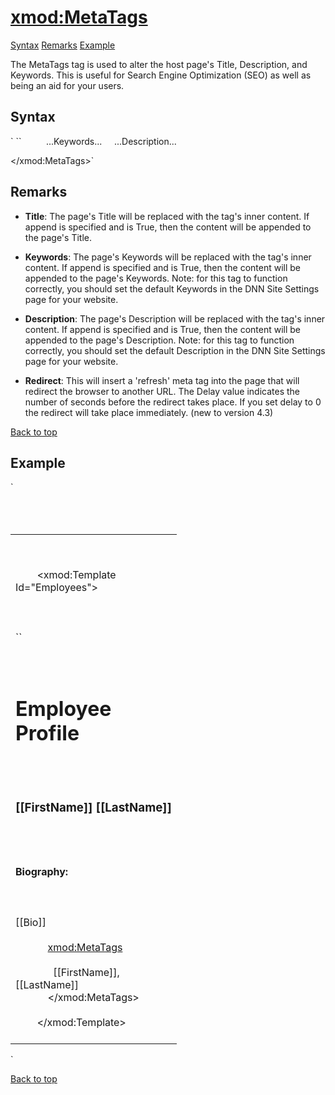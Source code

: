 # <xmod:MetaTags>

<a name="top"></a>

[Syntax](#syntax) [Remarks](#remarks) [Example](#example)

The MetaTags tag is used to alter the host page's Title, Description, and Keywords. This is useful for Search Engine Optimization (SEO) as well as being an aid for your users.

<a name="syntax"></a>

## Syntax

<div xmlns="">`<xmod:MetaTags>  
``  
    <Title Append="True|**False**">...Title Text...</Title>  
    <Keywords Append="True|**False**">...Keywords...</Keywords>  
    <Description Append="True|**False**">...Description...</Description>  
    <Redirect Delay="integer" Url="_string_" />  

</xmod:MetaTags>`</div>

<a name="remarks"></a>

## Remarks

*   **Title**: The page's Title will be replaced with the tag's inner content. If append is specified and is True, then the content will be appended to the page's Title.  

*   **Keywords**: The page's Keywords will be replaced with the tag's inner content. If append is specified and is True, then the content will be appended to the page's Keywords. Note: for this tag to function correctly, you should set the default Keywords in the DNN Site Settings page for your website.  

*   **Description**: The page's Description will be replaced with the tag's inner content. If append is specified and is True, then the content will be appended to the page's Description. Note: for this tag to function correctly, you should set the default Description in the DNN Site Settings page for your website.  

*   **Redirect**: This will insert a 'refresh' meta tag into the page that will redirect the browser to another URL. The Delay value indicates the number of seconds before the redirect takes place. If you set delay to 0 the redirect will take place immediately. (new to version 4.3)  

[Back to top](#top)  
<a name="example"></a>

## Example

<div xmlns="">`<div>  
  <table width="100%">  
    <tr>  
      <td width="250" valign="top">  

        <!-- EMPLOYEES TEMPLATE -->  

        <xmod:Template Id="Employees">  
          <DetailDataSource CommandText="SELECT * FROM XMPDemo_Employees WHERE EmployeeId = @EmpID">  
            <parameter name="EmployeeId" alias="EmpID" />  
          </DetailDataSource>  
``  
          <DetailTemplate>  
            <h1>Employee Profile</h1>  
            <h3>[[FirstName]] [[LastName]]</h3>  
            <h4>Biography:</h4>  
            <div>[[Bio]]</div>  
<span class="CodeHighlight">            <xmod:MetaTags></span>  
<span class="CodeHighlight">              <Title>Employee Profile for [[FirstName]] [[LastName]]</Title></span>  
<span class="CodeHighlight">              <Keywords append="true">[[FirstName]],[[LastName]]</Keywords></span>  
<span class="CodeHighlight">            </xmod:MetaTags></span>  
          </DetailTemplate>  
        </xmod:Template>  
      </td>  
    </tr>  
  </table>  
</div>`</div>

[Back to top](#top)